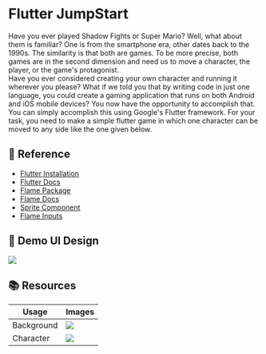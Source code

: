 
# Flutter JumpStart
Have you ever played Shadow Fights or Super Mario? Well, what about them is familiar? One is from the smartphone era, other dates back to the 1990s. The similarity is that both are games. To be more precise, both games are in the second dimension and need us to move a character, the player, or the game's protagonist. \
Have you ever considered creating your own character and running it wherever you please? What if we told you that by writing code in just one language, you could create a gaming application that runs on both Android and iOS mobile devices? You now have the opportunity to accomplish that. You can simply accomplish this using Google's Flutter framework. For your task, you need to make a simple flutter game in which one character can be moved to any side like the one given below. 

## 📃 Reference
- [Flutter Installation](https://docs.flutter.dev/get-started/install)
- [Flutter Docs](https://docs.flutter.dev/)
- [Flame Package](https://pub.dev/packages/flame)
- [Flame Docs](https://docs.flame-engine.org/)
- [Sprite Component](https://docs.flame-engine.org/1.2.0/flame/components.html#spritecomponent)
- [Flame Inputs](https://docs.flame-engine.org/1.2.0/flame/inputs/inputs.html)

## 👀 Demo UI Design

![](https://github.com/amfoss/tasks/blob/main/task-06/bunny.gif)
## 📚 Resources
**Usage** | **Images**
--- | --- 
Background |![](https://github.com/amfoss/tasks/blob/main/task-06/Resources/background.png)
Character  |![](https://github.com/amfoss/tasks/blob/main/task-06/Resources/bunny.png)


